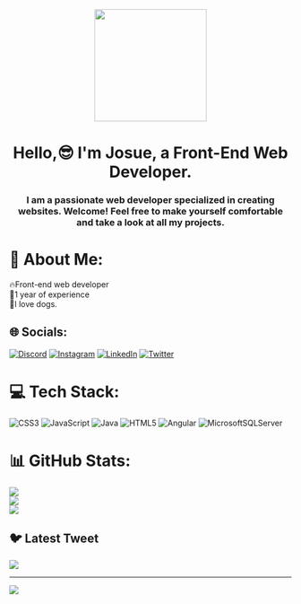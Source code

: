 <div id="header" align="center">
    <img src="https://i.gifer.com/AjA6.gif" width="200"/>
    <h1 align="center">Hello,😎 I'm Josue, a Front-End Web Developer.</h1>
    <h3 align="center">I am a passionate web developer specialized in creating websites. Welcome! Feel free to make yourself comfortable and take a look at all my projects.</h3>
</div>


# 💫 About Me:
🔥Front-end web developer<br>🧨1 year of experience<br>🐶I love dogs.


## 🌐 Socials:
[![Discord](https://img.shields.io/badge/Discord-%237289DA.svg?logo=discord&logoColor=white)](https://discord.gg/josue14#6902) [![Instagram](https://img.shields.io/badge/Instagram-%23E4405F.svg?logo=Instagram&logoColor=white)](https://instagram.com/desarrollowebjg) [![LinkedIn](https://img.shields.io/badge/LinkedIn-%230077B5.svg?logo=linkedin&logoColor=white)](https://linkedin.com/in/https://www.linkedin.com/in/josue-exequiel-gonzalez-704657129/) [![Twitter](https://img.shields.io/badge/Twitter-%231DA1F2.svg?logo=Twitter&logoColor=white)](https://twitter.com/josueexequiel12) 

# 💻 Tech Stack:
![CSS3](https://img.shields.io/badge/css3-%231572B6.svg?style=for-the-badge&logo=css3&logoColor=white) ![JavaScript](https://img.shields.io/badge/javascript-%23323330.svg?style=for-the-badge&logo=javascript&logoColor=%23F7DF1E) ![Java](https://img.shields.io/badge/java-%23ED8B00.svg?style=for-the-badge&logo=java&logoColor=white) ![HTML5](https://img.shields.io/badge/html5-%23E34F26.svg?style=for-the-badge&logo=html5&logoColor=white) ![Angular](https://img.shields.io/badge/angular-%23DD0031.svg?style=for-the-badge&logo=angular&logoColor=white) ![MicrosoftSQLServer](https://img.shields.io/badge/Microsoft%20SQL%20Sever-CC2927?style=for-the-badge&logo=microsoft%20sql%20server&logoColor=white)
# 📊 GitHub Stats:
![](https://github-readme-stats.vercel.app/api?username=josue1420&theme=dark&hide_border=false&include_all_commits=false&count_private=false)<br/>
![](https://github-readme-streak-stats.herokuapp.com/?user=josue1420&theme=dark&hide_border=false)<br/>
![](https://github-readme-stats.vercel.app/api/top-langs/?username=josue1420&theme=dark&hide_border=false&include_all_commits=false&count_private=false&layout=compact)

## 🐦 Latest Tweet
[![](https://gtce.itsvg.in/api?username=josueexequiel12)](https://github.com/VishwaGauravIn/github-twitter-card-embed)

---
[![](https://visitcount.itsvg.in/api?id=josue1420&icon=0&color=0)](https://visitcount.itsvg.in)

<!-- Proudly created with GPRM ( https://gprm.itsvg.in ) -->
